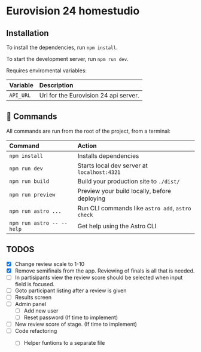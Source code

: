 # Eurovision 24 homestudio

## Installation

To install the dependencies, run `npm install`.

To start the development server, run `npm run dev`.

Requires enviromental variables:

| Variable | Description |
| :------ | :--------- |
| `API_URL` | Url for the Eurovision 24 api server. |

## 🧞 Commands

All commands are run from the root of the project, from a terminal:

| Command                   | Action                                           |
| :------------------------ | :----------------------------------------------- |
| `npm install`             | Installs dependencies                            |
| `npm run dev`             | Starts local dev server at `localhost:4321`      |
| `npm run build`           | Build your production site to `./dist/`          |
| `npm run preview`         | Preview your build locally, before deploying     |
| `npm run astro ...`       | Run CLI commands like `astro add`, `astro check` |
| `npm run astro -- --help` | Get help using the Astro CLI                     |

## TODOS

- [x] Change review scale to 1-10
- [x] Remove semifinals from the app. Reviewing of finals is all that is needed.
- [ ] In partisipants view the review score should be selected when input field is focused.
- [ ] Goto participant listing after a review is given
- [ ] Results screen
- [ ] Admin panel
  - [ ] Add new user
  - [ ] Reset password (If time to implement)
- [ ] New review score of stage. (If time to implement)
- [ ] Code refactoring
  - [ ] Helper funtions to a separate file

